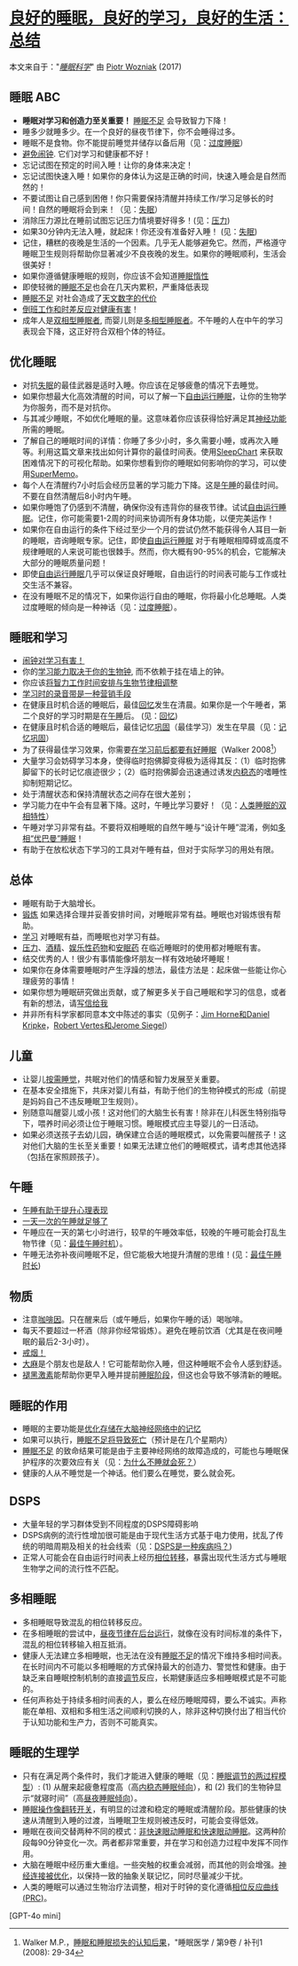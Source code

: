 # [良好的睡眠，良好的学习，良好的生活：总结](https://supermemo.guru/wiki/Good_sleep,_good_learning,_good_life:_Summary)

本文来自于："_[睡眠科学](https://supermemo.guru/wiki/Science_of_sleep "睡眠科学")_" 由 [Piotr Wozniak](https://supermemo.guru/wiki/Piotr_Wozniak "Piotr Wozniak") (2017)

## 睡眠 ABC

- **睡眠对学习和创造力至关重要！** [睡眠不足](https://supermemo.guru/wiki/Sleep_deprivation "睡眠不足") 会导致智力下降！
- 睡多少就睡多少。在一个良好的昼夜节律下，你不会睡得过多。
- 睡眠不是食物。你不能提前睡觉并储存以备后用（见：[过度睡眠](https://supermemo.guru/wiki/Health_effects_of_shift-work_and_jetlag#Excessive_sleeping "倒班工作和时差反应的健康影响")）
- [避免闹钟](https://supermemo.guru/wiki/Optimizing_the_timing_of_brainwork#Kill_the_alarm_clock! "优化大脑工作的时间"). 它们对学习和健康都不好！
- 忘记试图在预定的时间入睡！让你的身体来决定！
- 忘记试图快速入睡！如果你的身体认为这是正确的时间，快速入睡会是自然而然的！
- 不要试图让自己感到困倦！你只需要保持清醒并持续工作/学习足够长的时间！自然的睡眠将会到来！（见：[失眠](https://supermemo.guru/wiki/Insomnia "失眠")）
- 消除压力源比在睡前试图忘记压力情境要好得多！(见：[压力](https://supermemo.guru/wiki/Factors_that_affect_sleep#Stress "影响睡眠的因素"))
- 如果30分钟内无法入睡，就起床！你还没有准备好入睡！ (见：[失眠](https://supermemo.guru/wiki/Insomnia "失眠"))
- 记住，糟糕的夜晚是生活的一个因素。几乎无人能够避免它。然而，严格遵守睡眠卫生规则将帮助你显著减少不良夜晚的发生。如果你的睡眠顺利，生活会很美好！
- 如果你遵循健康睡眠的规则，你应该不会知道[睡眠惰性](https://supermemo.guru/wiki/Sleep_inertia "睡眠惰性")
- 即使轻微的[睡眠不足](https://supermemo.guru/wiki/Good_sleep,_good_learning,_good_life:_Glossary#sleep_deprivation "良好的睡眠，良好的学习，良好的生活：术语表")也会在几天内累积，严重降低表现
- [睡眠不足](https://supermemo.guru/wiki/Good_sleep,_good_learning,_good_life:_Glossary#sleep_deprivation "良好的睡眠，良好的学习，良好的生活：术语表") 对社会造成了[天文数字的代价](https://supermemo.guru/wiki/Why_do_we_sleep%3F#Bad_sleep_kills_and_costs_billions "我们为什么需要睡觉？")
- [倒班工作和时差反应对健康有害](https://supermemo.guru/wiki/Health_effects_of_shift-work_and_jetlag "倒班工作和时差反应的健康影响")！
- 成年人是[双相型睡眠者](https://supermemo.guru/wiki/Biphasic_life#Biphasic_nature_of_human_sleep "双相生活"), 而婴儿则是[多相型睡眠者](https://supermemo.guru/wiki/Baby_sleep "婴儿睡眠")。不午睡的人在中午的学习表现会下降，这正好符合双相个体的特征。

## 优化睡眠

- 对抗[失眠](https://supermemo.guru/wiki/Insomnia "失眠")的最佳武器是适时入睡。你应该在足够疲惫的情况下去睡觉。
- 如果你想最大化高效清醒的时间，可以了解一下[自由运行睡眠](https://supermemo.guru/wiki/Formula_for_good_sleep:_free_running_sleep#Free_running_sleep_algorithm "良好睡眠的公式：自由运行睡眠")，让你的生物学为你服务，而不是对抗你。
- 与其减少睡眠，不如优化睡眠的量。这意味着你应该获得恰好满足其[神经功能](https://supermemo.guru/wiki/Neural_optimization_in_sleep "睡眠中的神经优化")所需的睡眠。
- 了解自己的睡眠时间的详情：你睡了多少小时，多久需要小睡，或再次入睡等。利用这篇文章来找出如何计算你的最佳时间表。使用[SleepChart](http://www.super-memory.com/articles/sleepchart.htm) 来获取困难情况下的可视化帮助。如果你想看到你的睡眠如何影响你的学习，可以使用[SuperMemo](http://help.supermemo.org/wiki/SuperMemo)。
- 每个人在清醒约7小时后会经历显著的学习能力下降。这是[午睡](https://supermemo.guru/wiki/Good_sleep,_good_learning,_good_life:_Glossary#siesta "良好的睡眠，良好的学习，良好的生活：术语表")的最佳时间。不要在自然清醒后8小时内午睡。
- 如果你睡饱了仍感到不清醒，确保你没有违背你的昼夜节律。试试[自由运行睡眠](https://supermemo.guru/wiki/Formula_for_good_sleep:_free_running_sleep "良好睡眠的公式：自由运行睡眠")。记住，你可能需要1-2周的时间来协调所有身体功能，以便完美运作！
- 如果你在自由运行的条件下经过至少一个月的尝试仍然不能获得令人耳目一新的睡眠，咨询睡眠专家。记住，即使[自由运行睡眠](https://supermemo.guru/wiki/Good_sleep,_good_learning,_good_life:_Glossary#free_running_sleep "良好的睡眠，良好的学习，良好的生活：术语表") 对于有睡眠相障碍或高度不规律睡眠的人来说可能也很棘手。然而，你大概有90-95%的机会，它能解决大部分的睡眠质量问题！
- 即使[自由运行睡眠](https://supermemo.guru/wiki/Good_sleep,_good_learning,_good_life:_Glossary#free_running_sleep "良好的睡眠，良好的学习，良好的生活：术语表")几乎可以保证良好睡眠，自由运行的时间表可能与工作或社交生活不兼容。
- 在没有睡眠不足的情况下，如果你运行自由的睡眠，你将最小化总睡眠。人类过度睡眠的倾向是一种神话（见：[过度睡眠](https://supermemo.guru/wiki/Health_effects_of_shift-work_and_jetlag#Excessive_sleeping "倒班工作和时差反应的健康影响")）。

## 睡眠和学习

- [闹钟对学习有害！](https://supermemo.guru/wiki/Sleep_and_learning#Alarm_clock_vs._learning "睡眠与学习")
- 你的[学习能力取决于你的生物钟](https://supermemo.guru/wiki/Sleep_and_learning#Learning_in_free_running_sleep "睡眠与学习"), 而不依赖于挂在墙上的钟。
- 你应该[将智力工作时间安排与生物节律相调整](https://supermemo.guru/wiki/Optimizing_the_timing_of_brainwork "优化大脑工作的时间")
- [学习时的录音带是一种营销手段](https://supermemo.guru/wiki/Sleep_and_learning#Learning_during_sleep "睡眠与学习")
- 在健康且时机合适的睡眠后，最佳[回忆](https://supermemo.guru/wiki/Recall "回忆")发生在清晨。如果你是一个午睡者，第二个良好的学习时期是在[午睡](https://supermemo.guru/wiki/Good_sleep,_good_learning,_good_life:_Glossary#siesta "良好的睡眠，良好的学习，良好的生活：术语表")后。 (见：[回忆](https://supermemo.guru/wiki/Sleep_and_learning#Recall "睡眠与学习"))
- 在健康且时机合适的睡眠后，最佳记忆[巩固](https://supermemo.guru/wiki/Good_sleep,_good_learning,_good_life:_Glossary#consolidation "良好的睡眠，良好的学习，良好的生活：术语表")（最佳学习）发生在早晨（见：[记忆巩固](https://supermemo.guru/wiki/Sleep_and_learning#Memory_consolidation "睡眠与学习")）
- 为了获得最佳学习效果，你需要[在学习前后都要有好睡眠](https://supermemo.guru/wiki/Sleep_and_learning "睡眠与学习")（Walker 2008[^1]）
- 大量学习会妨碍学习本身，使得临时抱佛脚变得极为适得其反：（1）临时抱佛脚留下的长时记忆痕迹很少；（2）临时抱佛脚会迅速通过诱发[内稳态](https://supermemo.guru/wiki/Homeostatic "内稳态")的嗜睡性抑制短期记忆。
- 处于清醒状态和保持清醒状态之间存在很大差别；
- 学习能力在中午会有显著下降。这时，午睡比学习要好！（见：[人类睡眠的双相特性](https://supermemo.guru/wiki/Biphasic_life "双相生活")）
- 午睡对学习非常有益。不要将双相睡眠的自然午睡与“设计午睡”混淆，例如[多相“优巴曼”睡眠](https://supermemo.guru/wiki/Polyphasic_sleep "多相睡眠")！
- 有助于在放松状态下学习的工具对午睡有益，但对于实际学习的用处有限。

## 总体

- 睡眠有助于大脑增长。
- [锻炼](https://supermemo.guru/wiki/Factors_that_affect_sleep#Exercise "影响睡眠的因素") 如果选择合理并妥善安排时间，对睡眠非常有益。睡眠也对锻炼很有帮助。
- [学习](https://supermemo.guru/wiki/How_long_should_we_sleep%3F#Sleep_and_learning "我们应睡多久？") 对睡眠有益，而睡眠也对学习有益。
- [压力](https://supermemo.guru/wiki/Factors_that_affect_sleep#Stress "影响睡眠的因素")、[酒精](https://supermemo.guru/wiki/Factors_that_affect_sleep#Alcohol "影响睡眠的因素")、[娱乐性药物](https://supermemo.guru/wiki/Factors_that_affect_sleep#Cannabis "影响睡眠的因素")和[安眠药](https://supermemo.guru/wiki/Factors_that_affect_sleep#Sleeping_pills "影响睡眠的因素") 在临近睡眠时的使用都对睡眠有害。
- 结交优秀的人！很少有事情能像坏朋友一样有效地破坏睡眠！
- 如果你在身体需要睡眠时产生浮躁的想法，最佳方法是：起床做一些能让你心理疲劳的事情！
- 如果你想为睡眠研究做出贡献，或了解更多关于自己睡眠和学习的信息，或者有新的想法，请[写信给我](http://super-memory.com/english/company/wozniak.htm)
- 并非所有科学家都同意本文中陈述的事实（见例子：[Jim Horne和Daniel Kripke](https://supermemo.guru/wiki/How_long_should_we_sleep%3F#Jim_Horne_and_Daniel_Kripke "我们应睡多久？")，[Robert Vertes和Jerome Siegel](https://supermemo.guru/wiki/Sleep_and_memory:_Dr_Jerome_Siegel_and_Dr_Robert_Vertes#Robert_Vertes_and_Jerome_Siegel "睡眠与记忆：Dr.Jerome Siegel和Dr.Robert Vertes")）

## 儿童

- 让婴儿[按需睡觉](https://supermemo.guru/wiki/Baby_sleep "婴儿睡眠")，共眠对他们的情感和智力发展至关重要。
- 在基本安全措施下，共床对婴儿有益，有助于他们的生物钟模式的形成（前提是妈妈自己不违反睡眠卫生规则）。
- 别随意叫醒婴儿或小孩！这对他们的大脑生长有害！除非在儿科医生特别指导下，喂养时间必须让位于睡眠习惯。睡眠模式应主导婴儿的一日活动。
- 如果必须送孩子去幼儿园，确保建立合适的睡眠模式，以免需要叫醒孩子！这对他们大脑的生长至关重要！如果无法建立他们的睡眠模式，请考虑其他选择（包括在家照顾孩子）。

## 午睡

- [午睡有助于提升心理表现](https://supermemo.guru/wiki/Biphasic_life#Biphasic_nature_of_human_sleep "双相生活")
- [一天一次的午睡就足够了](https://supermemo.guru/wiki/Best_time_for_napping#One_nap_per_day_is_enough "最佳午睡时间")
- 午睡应在一天的第七小时进行，较早的午睡效率低，较晚的午睡可能会打乱生物节律（见：[最佳午睡时机](https://supermemo.guru/wiki/Best_time_for_napping#Best_nap_timing "最佳午睡时间")）。
- 午睡无法弥补夜间睡眠不足，但它能极大地提升清醒的思维！(见：[最佳午睡时长](https://supermemo.guru/wiki/Science_of_polyphasic_sleep#Optimum_nap_duration "多相睡眠科学：最佳午睡时长"))

## 物质

- 注意[咖啡因](https://supermemo.guru/wiki/Factors_that_affect_sleep#Caffeine "影响睡眠的因素")。只在醒来后（或午睡后，如果你午睡的话）喝咖啡。
- 每天不要超过一杯酒（除非你经常锻炼）。避免在睡前饮酒（尤其是在夜间睡眠的最后2-3小时）。
- [戒烟！](https://supermemo.guru/wiki/Factors_that_affect_sleep#Nicotine "影响睡眠的因素")
- [大麻](https://supermemo.guru/wiki/Factors_that_affect_sleep#Cannabis "影响睡眠的因素")是个朋友也是敌人！它可能帮助你入睡，但这种睡眠不会令人感到舒适。
- [褪黑激素](https://supermemo.guru/wiki/Factors_that_affect_sleep#Melatonin "影响睡眠的因素")能帮助你更早入睡并提前[睡眠阶段](https://supermemo.guru/wiki/Sleep_phase "睡眠阶段")，但这也会导致不够清新的睡眠。

## 睡眠的作用

- 睡眠的主要功能是[优化存储在大脑神经网络中的记忆](https://supermemo.guru/wiki/Neural_optimization_in_sleep "睡眠中的神经优化")
- 如果可以执行，[睡眠不足将导致死亡](https://supermemo.guru/wiki/If_you_do_not_sleep,_you_die! "如果你不睡，你就会死！")（预计是在几个星期内）
- [睡眠不足](https://supermemo.guru/wiki/Good_sleep,_good_learning,_good_life:_Glossary#sleep_deprivation "良好的睡眠，良好的学习，良好的生活：术语表") 的致命结果可能是由于主要神经网络的故障造成的，可能也与睡眠保护程序的次要效应有关（见：[为什么不睡就会死？](https://supermemo.guru/wiki/If_you_do_not_sleep,_you_die!#Why_do_we_die_without_sleep? "如果你不睡，你就会死！")）
- 健康的人从不睡觉是一个神话。他们要么在睡觉，要么就会死。

## DSPS

- 大量年轻的学习群体受到不同程度的DSPS障碍影响
- DSPS病例的流行性增加很可能是由于现代生活方式基于电力使用，扰乱了传统的明暗周期及相关的社会线索（见：[DSPS是一种疾病吗？](https://supermemo.guru/wiki/Delayed_Sleep_Phase_Syndrome_(DSPS)#Is_DSPS_a_disease? "延迟睡眠相综合症 (DSPS)"))
- 正常人可能会在自由运行时间表上经历[相位转移](https://supermemo.guru/wiki/Good_sleep,_good_learning,_good_life:_Glossary#phase_shift "良好的睡眠，良好的学习，良好的生活：术语表")，暴露出现代生活方式与睡眠生物学之间的流行性不匹配。

## 多相睡眠

- 多相睡眠导致混乱的相位转移反应。
- 在多相睡眠的尝试中，[昼夜节律在后台运行](https://supermemo.guru/wiki/Science_of_polyphasic_sleep#Free_running_circadian_cycle_in_polyphasic_sleep "多相睡眠科学：自由运行的昼夜节律")，就像在没有时间标准的条件下，混乱的相位转移输入相互抵消。
- 健康人无法建立多相睡眠，也无法在没有[睡眠不足](https://supermemo.guru/wiki/Good_sleep,_good_learning,_good_life:_Glossary#sleep_deprivation "良好的睡眠，良好的学习，良好的生活：术语表")的情况下维持多相时间表。在长时间内不可能以多相睡眠的方式保持最大的创造力、警觉性和健康。由于缺乏来自睡眠控制机制的直接[调节](https://supermemo.guru/wiki/Good_sleep,_good_learning,_good_life:_Glossary#entrainment "良好的睡眠，良好的学习，良好的生活：术语表")反应，长期健康适应多相睡眠模式是不可能的。
- 任何声称处于持续多相时间表的人，要么在经历睡眠障碍，要么不诚实。声称能在单相、双相和多相生活之间顺利切换的人，除非这种切换付出了相当代价于认知功能和生产力，否则不可能真实。

## 睡眠的生理学

- 只有在满足两个条件时，我们才能进入健康的睡眠（见：[睡眠调节的两过程模型](https://supermemo.guru/wiki/Two-process_model_of_sleep_regulation "睡眠调节的两过程模型")）: (1) 从醒来起疲惫程度高（高[内稳态睡眠倾向](https://supermemo.guru/wiki/Homeostatic_sleep_propensity "内稳态睡眠倾向")），和 (2) 我们的生物钟显示“就寝时间”（高[昼夜睡眠倾向](https://supermemo.guru/wiki/Circadian_sleep_propensity "昼夜睡眠倾向")）。
- [睡眠操作像翻转开关](https://supermemo.guru/wiki/How_do_we_fall_asleep%3F#Sleep-wake_flip-flop "我们如何入睡？")，有明显的过渡和稳定的睡眠或清醒阶段。那些健康的快速从清醒到入睡的过渡，当睡眠卫生规则被违反时，可能会变得低效。
- 睡眠在夜间交替两种不同的模式：[非快速眼动睡眠和快速眼动睡眠](https://supermemo.guru/wiki/NREM_and_REM_sleep "非快速眼动睡眠与快速眼动睡眠")。这两种阶段每90分钟变化一次。两者都非常重要，并在学习和创造力过程中发挥不同作用。
- 大脑在睡眠中经历重大重组。一些突触的权重会减弱，而其他的则会增强。[神经连接被优化](https://supermemo.guru/wiki/Neural_optimization_in_sleep "睡眠中的神经优化")，以保持一致的抽象关联记忆，同时尽量减少干扰。
- 人类的睡眠可以通过生物治疗法调整，相对于时钟的变化遵循[相位反应曲线 (PRC)](https://supermemo.guru/wiki/PRC "相位反应曲线")。

[^1]: Walker M.P.，[睡眠和睡眠损失的认知后果](http://www.ocf.berkeley.edu/~sanl/reprints/Walker_SleepMedicine_2008.pdf)，"睡眠医学 / 第9卷 / 补刊1 (2008): 29-34

[GPT-4o mini]
